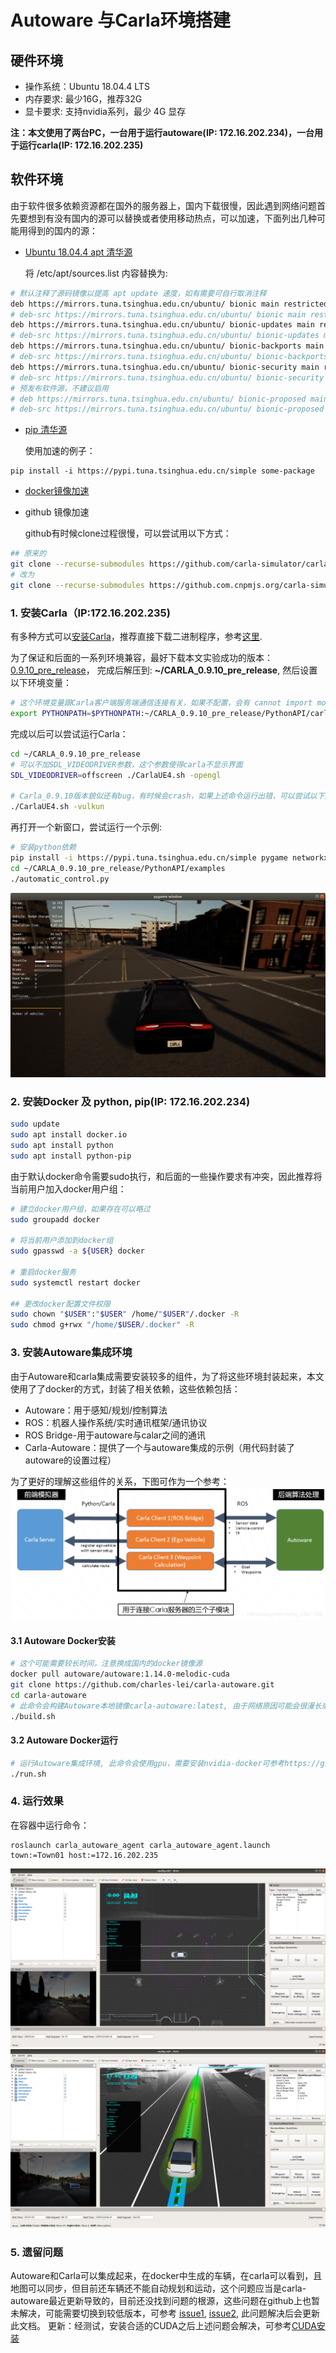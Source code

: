 # Autoware 与Carla环境搭建
## 硬件环境
* 操作系统：Ubuntu 18.04.4 LTS
* 内存要求: 最少16G，推荐32G
* 显卡要求: 支持nvidia系列，最少 4G 显存

**注：本文使用了两台PC，一台用于运行autoware(IP: 172.16.202.234)，一台用于运行carla(IP: 172.16.202.235)**

## 软件环境
由于软件很多依赖资源都在国外的服务器上，国内下载很慢，因此遇到网络问题首先要想到有没有国内的源可以替换或者使用移动热点，可以加速，下面列出几种可能用得到的国内的源：

* [Ubuntu 18.04.4 apt 清华源](https://mirror.tuna.tsinghua.edu.cn/help/ubuntu/)

	将 /etc/apt/sources.list 内容替换为:
``` bash
# 默认注释了源码镜像以提高 apt update 速度，如有需要可自行取消注释
deb https://mirrors.tuna.tsinghua.edu.cn/ubuntu/ bionic main restricted universe multiverse
# deb-src https://mirrors.tuna.tsinghua.edu.cn/ubuntu/ bionic main restricted universe multiverse
deb https://mirrors.tuna.tsinghua.edu.cn/ubuntu/ bionic-updates main restricted universe multiverse
# deb-src https://mirrors.tuna.tsinghua.edu.cn/ubuntu/ bionic-updates main restricted universe multiverse
deb https://mirrors.tuna.tsinghua.edu.cn/ubuntu/ bionic-backports main restricted universe multiverse
# deb-src https://mirrors.tuna.tsinghua.edu.cn/ubuntu/ bionic-backports main restricted universe multiverse
deb https://mirrors.tuna.tsinghua.edu.cn/ubuntu/ bionic-security main restricted universe multiverse
# deb-src https://mirrors.tuna.tsinghua.edu.cn/ubuntu/ bionic-security main restricted universe multiverse
# 预发布软件源，不建议启用
# deb https://mirrors.tuna.tsinghua.edu.cn/ubuntu/ bionic-proposed main restricted universe multiverse
# deb-src https://mirrors.tuna.tsinghua.edu.cn/ubuntu/ bionic-proposed main restricted universe multiverse
```

* [pip 清华源](https://mirrors.tuna.tsinghua.edu.cn/help/pypi/)
	
	使用加速的例子：
```
pip install -i https://pypi.tuna.tsinghua.edu.cn/simple some-package
```	

* [docker镜像加速](https://www.runoob.com/docker/docker-mirror-acceleration.html)
* github 镜像加速

	github有时候clone过程很慢，可以尝试用以下方式：
```bash
## 原来的
git clone --recurse-submodules https://github.com/carla-simulator/carla-autoware
# 改为
git clone --recurse-submodules https://github.com.cnpmjs.org/carla-simulator/carla-autoware
```

### 1. 安装Carla（IP:172.16.202.235)
有多种方式可以[安装Carla](https://carla.readthedocs.io/en/latest/build_linux/#requirements)，推荐直接下载二进制程序，参考[这里](https://github.com/carla-simulator/carla/blob/master/Docs/download.md).

为了保证和后面的一系列环境兼容，最好下载本文实验成功的版本：[0.9.10_pre_release](https://carla-releases.s3.eu-west-3.amazonaws.com/Linux/CARLA_0.9.10-Pre_Ubuntu18.tar.gz)， 完成后解压到: **~/CARLA_0.9.10_pre_release**, 然后设置以下环境变量：

```bash
# 这个环境变量跟Carla客户端服务端通信连接有关，如果不配置，会有 cannot import module 'Carla' 之类的错误
export PYTHONPATH=$PYTHONPATH:~/CARLA_0.9.10_pre_release/PythonAPI/carla/dist/carla-0.9.10-py2.7-linux-x86_64.eggz:~/CARLA_0.9.10_pre_release/PythonAPI/carla/
```
完成以后可以尝试运行Carla：
```bash
cd ~/CARLA_0.9.10_pre_release
# 可以不加SDL_VIDEODRIVER参数，这个参数使得carla不显示界面
SDL_VIDEODRIVER=offscreen ./CarlaUE4.sh -opengl

# Carla_0.9.10版本貌似还有bug，有时候会crash，如果上述命令运行出错，可以尝试以下方式
./CarlaUE4.sh -vulkun
```
再打开一个新窗口，尝试运行一个示例:
```bash
# 安装python依赖
pip install -i https://pypi.tuna.tsinghua.edu.cn/simple pygame networkx
cd ~/CARLA_0.9.10_pre_release/PythonAPI/examples
./automatic_control.py

```
![avatar](./carla.png)


### 2. 安装Docker 及 python, pip(IP: 172.16.202.234)

``` bash
sudo update
sudo apt install docker.io
sudo apt install python
sudo apt install python-pip

```

由于默认docker命令需要sudo执行，和后面的一些操作要求有冲突，因此推荐将当前用户加入docker用户组：

``` bash
# 建立docker用户组，如果存在可以略过
sudo groupadd docker

# 将当前用户添加到docker组
sudo gpasswd -a ${USER} docker

# 重启docker服务
sudo systemctl restart docker

## 更改docker配置文件权限
sudo chown "$USER":"$USER" /home/"$USER"/.docker -R
sudo chmod g+rwx "/home/$USER/.docker" -R
```

### 3. 安装Autoware集成环境

由于Autoware和carla集成需要安装较多的组件，为了将这些环境封装起来，本文使用了了docker的方式，封装了相关依赖，这些依赖包括：

* Autoware：用于感知/规划/控制算法
* ROS：机器人操作系统/实时通讯框架/通讯协议
* ROS Bridge-用于autoware与calar之间的通讯
* Carla-Autoware：提供了一个与autoware集成的示例（用代码封装了autoware的设置过程）

为了更好的理解这些组件的关系，下图可作为一个参考：
![avatar](./carla_autoware.png)

#### 3.1 Autoware Docker安装

``` bash
# 这个可能需要较长时间，注意换成国内的docker镜像源
docker pull autoware/autoware:1.14.0-melodic-cuda
git clone https://github.com/charles-lei/carla-autoware.git
cd carla-autoware
# 此命令会构建Autoware本地镜像carla-autoware:latest, 由于网络原因可能会很漫长或者容易失败，因此建议参考carla-autoware/Dockerfile 文件自行构建
./build.sh
```

#### 3.2 Autoware Docker运行
```bash
# 运行Autoware集成环境, 此命令会使用gpu，需要安装nvidia-docker可参考https://github.com/NVIDIA/nvidia-docker
./run.sh
```

### 4. 运行效果
在容器中运行命令：
```
roslaunch carla_autoware_agent carla_autoware_agent.launch town:=Town01 host:=172.16.202.235
```
![avatar](./autoware1.png)
![avatar](./autoware2.png)

### 5. 遗留问题
Autoware和Carla可以集成起来，在docker中生成的车辆，在carla可以看到，且地图可以同步，但目前还车辆还不能自动规划和运动，这个问题应当是carla-autoware最近更新导致的，目前还没找到问题的根源，这些问题在github上也暂未解决，可能需要切换到较低版本，可参考 [issue1](https://github.com/carla-simulator/carla-autoware/issues/88), [issue2](https://github.com/carla-simulator/carla-autoware/issues/84), 此问题解决后会更新此文档。
更新：经测试，安装合适的CUDA之后上述问题会解决，可参考[CUDA安装](https://www.jianshu.com/p/964aa01a710f)

